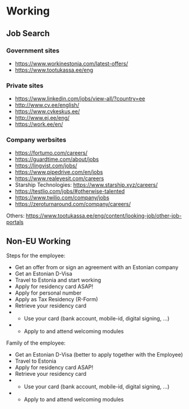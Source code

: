 # Working

## Job Search

### Government sites
* https://www.workinestonia.com/latest-offers/
* https://www.tootukassa.ee/eng

### Private sites
* https://www.linkedin.com/jobs/view-all/?country=ee
* http://www.cv.ee/english/
* https://www.cvkeskus.ee/
* http://www.ej.ee/eng/
* https://work.ee/en/

### Company werbsites
* https://fortumo.com/careers/
* https://guardtime.com/about/jobs
* https://lingvist.com/jobs/
* https://www.pipedrive.com/en/jobs
* https://www.realeyesit.com/careers
* Starship Technologies: https://www.starship.xyz/careers/
* https://testlio.com/jobs/#otherwise-talented
* https://www.twilio.com/company/jobs
* https://zeroturnaround.com/company/careers/

Others: https://www.tootukassa.ee/eng/content/looking-job/other-job-portals


## Non-EU Working

Steps for the employee:

* Get an offer from or sign an agreement with an Estonian company
* Get an Estonian D-Visa
* Travel to Estonia and start working
* Apply for residency card ASAP!
* Apply for personal number
* Apply as Tax Residency (R-Form)
* Retrieve your residency card
 * * Use your card (bank account, mobile-id, digital signing, ...)
 * * Apply to and attend welcoming modules

Family of the employee:

* Get an Estonian D-Visa (better to apply together with the Employee)
* Travel to Estonia
* Apply for residency card ASAP!
* Retrieve your residency card
 * * Use your card (bank account, mobile-id, digital signing, ...)
 * * Apply to and attend welcoming modules
